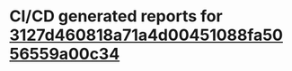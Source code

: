 # CI/CD generated reports for [3127d460818a71a4d00451088fa5056559a00c34](https://github.com/hydephp/develop/commit/3127d460818a71a4d00451088fa5056559a00c34)
